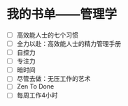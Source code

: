 # 我的书单——管理学

- [ ] 高效能人士的七个习惯
- [ ] 全力以赴：高效能人士的精力管理手册
- [ ] 自控力
- [ ] 专注力
- [ ] 暗时间
- [ ] 尽管去做：无压工作的艺术
- [ ] Zen To Done
- [ ] 每周工作4小时
